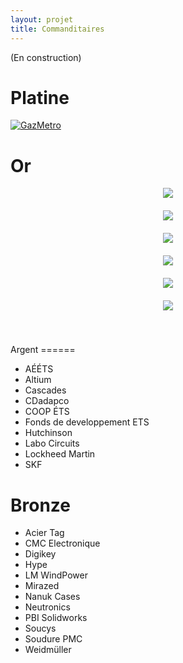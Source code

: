 ```yaml
---
layout: projet
title: Commanditaires
---
```


(En construction)


Platine
==

<a href="http://www.gazmetro.com">
<img borders="0" src="http://www.regionthetford.com/fichiersUpload/actualites/archives/20110418134925Logo-Gaz-Metro_FR_RGB.jpg" alt="GazMetro"></a>



Or
==

<div align="center" style="margin-left:auto;margin-right:auto;margin-bottom:20px;position:relative;display:block;width:300px;vertical-align:middle;text-align:center">
<img src="http://www.etsmtl.ca/ETS/media/Prive/Accueil/logo_ets.png">
</div>


<div align="center" style="margin-left:auto;margin-right:auto;margin-bottom:20px;position:relative;display:block;width:300px;vertical-align:middle;text-align:center">
<img src="http://i.imgur.com/1fENIxv.png">
</div>
<!--<img borders="0" src="http://i.imgur.com/1fENIxv.png" hspace="195" width="450" height="150" alt="BoreaConstruction">
-->


<div align="center" style="margin-left:auto;margin-right:auto;margin-bottom:20px;position:relative;display:block;width:300px;vertical-align:middle;text-align:center">
<img src="http://www.clubaventuresherbrooke.com/blog/files/guru-cycles.png">
</div>
<!--<img borders="0" src="http://momentcyclesport.com/images/library/site/guru_banner2_bg_08_p.jpg" hspace="195" width="450" height="85" alt="GuruCycles">-->


<div align="center" style="margin-left:auto;margin-right:auto;margin-bottom:20px;position:relative;display:block;width:300px;vertical-align:middle;text-align:center">
<img src="http://repertoiremci.com/files/formidable/logo2-200x140.png">
</div>
<!--<img borders="0" src="http://repertoiremci.com/files/formidable/logo2-200x140.png" hspace= "325" alt="PolymeresTechnologies">-->


<div align="center" style="margin-left:auto;margin-right:auto;margin-bottom:20px;position:relative;display:block;width:300px;vertical-align:middle;text-align:center">
<img src="http://mecano.gme.usherbrooke.ca/~vue/images/logo_commanditaires/logo%20solaxis.PNG">
</div>
<!--<img borders="0" src="http://mecano.gme.usherbrooke.ca/~vue/images/logo_commanditaires/logo%20solaxis.PNG" hspace="180" width="450" height="155" alt="Solaxis">-->

<div align="center" style="margin-left:auto;margin-right:auto;margin-bottom:20px;position:relative;display:block;width:300px;vertical-align:middle;text-align:center">
<img src="http://ww1.prweb.com/prfiles/2007/11/13/255770/blacklogo2.gif">
</div>

<div style="clear: both;"> </div>

<br>
<br>
Argent
======
<ul>
<li>AÉÉTS</li>

<li>Altium</li>

<li>Cascades</li>

<li>CDadapco</li>

<li>COOP ÉTS</li>

<li>Fonds de developpement ETS</li>

<li>Hutchinson</li>

<li>Labo Circuits</li>

<li>Lockheed Martin</li>

<li>SKF</li>
</ul>


Bronze
======
<ul>
<li>Acier Tag</li>

<li>CMC Electronique</li>

<li>Digikey</li>

<li>Hype</li>

<li>LM WindPower</li>

<li>Mirazed</li>

<li>Nanuk Cases</li>

<li>Neutronics</li>

<li>PBI Solidworks</li>

<li>Soucys</li>

<li>Soudure PMC</li>

<li>Weidmüller</li>
</ul>
